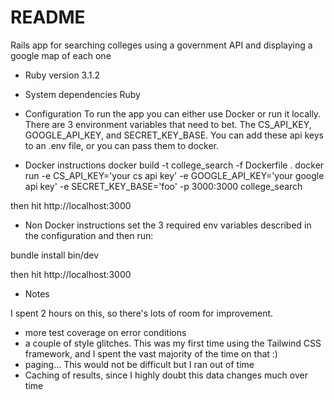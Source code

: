 # README

Rails app for searching colleges using a government API and
displaying a google map of each one

* Ruby version
3.1.2

* System dependencies
Ruby

* Configuration
To run the app you can either use Docker or run it locally. There are 3 environment variables that need to bet. The CS_API_KEY, GOOGLE_API_KEY, and SECRET_KEY_BASE. You can add these api keys
to an .env file, or you can pass them to docker.

* Docker instructions
docker build -t college_search -f Dockerfile .
docker run -e CS_API_KEY='your cs api key' -e GOOGLE_API_KEY='your google api key' -e SECRET_KEY_BASE='foo' -p 3000:3000 college_search

then hit http://localhost:3000

* Non Docker instructions
set the 3 required env variables described in the configuration and then run:

bundle install
bin/dev

then hit http://localhost:3000

* Notes

I spent 2 hours on this, so there's lots of room for improvement. 
- more test coverage on error conditions
- a couple of style glitches. This was my first time using the Tailwind CSS framework, and I spent the vast majority of the time on that :)
- paging... This would not be difficult but I ran out of time
- Caching of results, since I highly doubt this data changes much over time